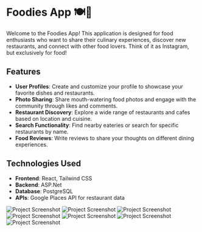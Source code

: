 # Foodies App 🍽️📸

Welcome to the Foodies App! This application is designed for food enthusiasts who want to share their culinary experiences, discover new restaurants, and connect with other food lovers. Think of it as Instagram, but exclusively for food!

## Features

- **User Profiles**: Create and customize your profile to showcase your favorite dishes and restaurants.
- **Photo Sharing**: Share mouth-watering food photos and engage with the community through likes and comments.
- **Restaurant Discovery**: Explore a wide range of restaurants and cafes based on location and cuisine.
- **Search Functionality**: Find nearby eateries or search for specific restaurants by name.
- **Food Reviews**: Write reviews to share your thoughts on different dining experiences.

## Technologies Used

- **Frontend**: React, Tailwind CSS
- **Backend**: ASP.Net
- **Database**: PostgreSQL
- **APIs**: Google Places API for restaurant data

![Project Screenshot](https://github.com/NekZampe/FoodiesFrontEnd/blob/main/Project_Images/1_Login.png)
![Project Screenshot](https://github.com/NekZampe/FoodiesFrontEnd/blob/main/Project_Images/2_Feed.png)
![Project Screenshot](https://github.com/NekZampe/FoodiesFrontEnd/blob/main/Project_Images/3_FindRestaurants.png)
![Project Screenshot](https://github.com/NekZampe/FoodiesFrontEnd/blob/main/Project_Images/4_SearchRestaurant.png)
![Project Screenshot](https://github.com/NekZampe/FoodiesFrontEnd/blob/main/Project_Images/5_RestaurantPage.png)
![Project Screenshot](https://github.com/NekZampe/FoodiesFrontEnd/blob/main/Project_Images/6_MyPage.png)
![Project Screenshot](https://github.com/NekZampe/FoodiesFrontEnd/blob/main/Project_Images/7_RestaurantMap.png)